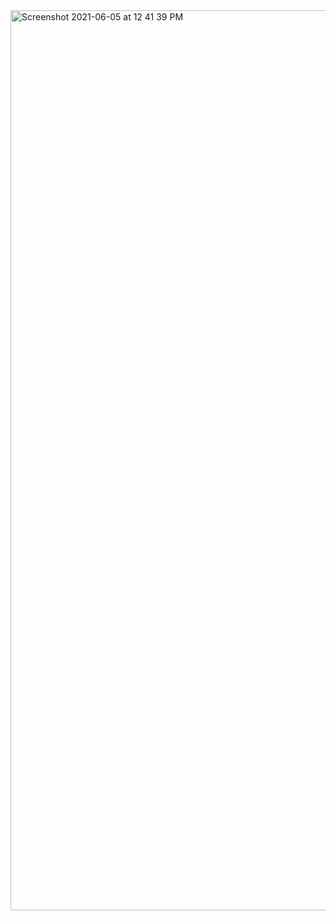 <img width="1440" alt="Screenshot 2021-06-05 at 12 41 39 PM" src="https://user-images.githubusercontent.com/67383465/120884364-729b1d80-c600-11eb-80eb-03ae33afd18f.png">
